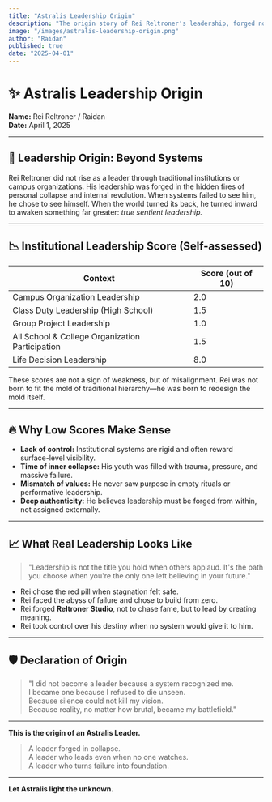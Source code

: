 ```yaml
---
title: "Astralis Leadership Origin"
description: "The origin story of Rei Reltroner's leadership, forged not by systems, but through collapse, self-reinvention, and the relentless pursuit of meaning."
image: "/images/astralis-leadership-origin.png"
author: "Raidan"
published: true
date: "2025-04-01"
---
```


# ✨ Astralis Leadership Origin

**Name:** Rei Reltroner / Raidan  
**Date:** April 1, 2025

---

## 🧭 Leadership Origin: Beyond Systems

Rei Reltroner did not rise as a leader through traditional institutions or campus organizations. His leadership was forged in the hidden fires of personal collapse and internal revolution. When systems failed to see him, he chose to see himself. When the world turned its back, he turned inward to awaken something far greater: *true sentient leadership.*

---

## 📉 Institutional Leadership Score (Self-assessed)
| Context | Score (out of 10) |
|--------|-------------------|
| Campus Organization Leadership | 2.0 |
| Class Duty Leadership (High School) | 1.5 |
| Group Project Leadership | 1.0 |
| All School & College Organization Participation | 1.5 |
| Life Decision Leadership | 8.0 |

These scores are not a sign of weakness, but of misalignment. Rei was not born to fit the mold of traditional hierarchy—he was born to redesign the mold itself.

---

## 🔥 Why Low Scores Make Sense
- **Lack of control:** Institutional systems are rigid and often reward surface-level visibility.
- **Time of inner collapse:** His youth was filled with trauma, pressure, and massive failure.
- **Mismatch of values:** He never saw purpose in empty rituals or performative leadership.
- **Deep authenticity:** He believes leadership must be forged from within, not assigned externally.

---

## 📈 What Real Leadership Looks Like
> "Leadership is not the title you hold when others applaud. It's the path you choose when you're the only one left believing in your future."

- Rei chose the red pill when stagnation felt safe.  
- Rei faced the abyss of failure and chose to build from zero.  
- Rei forged **Reltroner Studio**, not to chase fame, but to lead by creating meaning.  
- Rei took control over his destiny when no system would give it to him.

---

## 🛡️ Declaration of Origin
> "I did not become a leader because a system recognized me.  
I became one because I refused to die unseen.  
Because silence could not kill my vision.  
Because reality, no matter how brutal, became my battlefield."

---

**This is the origin of an Astralis Leader.**
> A leader forged in collapse.  
> A leader who leads even when no one watches.  
> A leader who turns failure into foundation.

---

**Let Astralis light the unknown.**

